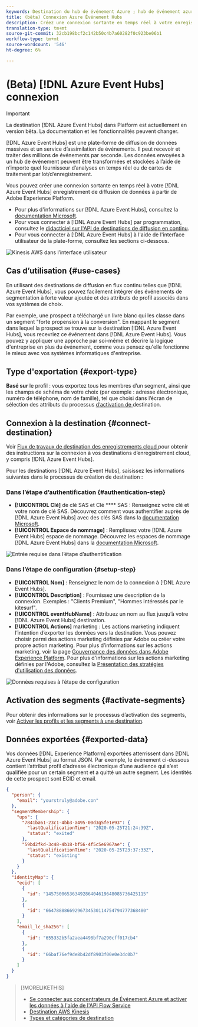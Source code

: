 ```yaml
---
keywords: Destination du hub de événement Azure ; hub de événement azure ; event azure
title: (bêta) Connexion Azure Événement Hubs
description: Créez une connexion sortante en temps réel à votre enregistrement Azure Événement Hubs pour diffuser les données de l'Experience Platform.
translation-type: tm+mt
source-git-commit: 32cb198bcf2c142b50c4b7a60282f0c923be06b1
workflow-type: tm+mt
source-wordcount: '546'
ht-degree: 6%

---
```



# (Beta) [!DNL Azure Event Hubs] connexion

>[!IMPORTANT]
>
>La destination [!DNL Azure Event Hubs] dans Platform est actuellement en version bêta. La documentation et les fonctionnalités peuvent changer.

[!DNL Azure Event Hubs] est une plate-forme de diffusion de données massives et un service d’assimilation de événements. Il peut recevoir et traiter des millions de événements par seconde. Les données envoyées à un hub de événement peuvent être transformées et stockées à l’aide de n’importe quel fournisseur d’analyses en temps réel ou de cartes de traitement par lot/d’enregistrement.

Vous pouvez créer une connexion sortante en temps réel à votre [!DNL Azure Event Hubs] enregistrement de diffusion de données à partir de Adobe Experience Platform.

* Pour plus d&#39;informations sur [!DNL Azure Event Hubs], consultez la [documentation Microsoft](https://docs.microsoft.com/en-us/azure/event-hubs/event-hubs-about).
* Pour vous connecter à [!DNL Azure Event Hubs] par programmation, consultez le [didacticiel sur l&#39;API de destinations de diffusion en continu](../../api/streaming-destinations.md).
* Pour vous connecter à [!DNL Azure Event Hubs] à l&#39;aide de l&#39;interface utilisateur de la plate-forme, consultez les sections ci-dessous.

![Kinesis AWS dans l’interface utilisateur](../../assets/catalog/cloud-storage/event-hubs/catalog.png)

## Cas d’utilisation {#use-cases}

En utilisant des destinations de diffusion en flux continu telles que [!DNL Azure Event Hubs], vous pouvez facilement intégrer des événements de segmentation à forte valeur ajoutée et des attributs de profil associés dans vos systèmes de choix.

Par exemple, une prospect a téléchargé un livre blanc qui les classe dans un segment &quot;forte propension à la conversion&quot;. En mappant le segment dans lequel la prospect se trouve sur la destination [!DNL Azure Event Hubs], vous recevriez ce événement dans [!DNL Azure Event Hubs]. Vous pouvez y appliquer une approche par soi-même et décrire la logique d&#39;entreprise en plus du événement, comme vous pensez qu&#39;elle fonctionne le mieux avec vos systèmes informatiques d&#39;entreprise.

## Type d&#39;exportation {#export-type}

**Basé sur**  le profil : vous exportez tous les membres d’un segment, ainsi que les champs de schéma de votre choix (par exemple : adresse électronique, numéro de téléphone, nom de famille), tel que choisi dans l’écran de sélection des attributs du processus [ d’activation de ](../../ui/activate-destinations.md#select-attributes)destination.

## Connexion à la destination {#connect-destination}

Voir [Flux de travaux de destination des enregistrements cloud ](./workflow.md)pour obtenir des instructions sur la connexion à vos destinations d’enregistrement cloud, y compris [!DNL Azure Event Hubs].

Pour les destinations [!DNL Azure Event Hubs], saisissez les informations suivantes dans le processus de création de destination :

### Dans l’étape d’authentification {#authentication-step}

* **[!UICONTROL Clé]** de clé SAS et Clé **** SAS : Renseignez votre clé et votre nom de clé SAS. Découvrez comment vous authentifier auprès de [!DNL Azure Event Hubs] avec des clés SAS dans la [documentation Microsoft](https://docs.microsoft.com/en-us/azure/event-hubs/authenticate-shared-access-signature).
* **[!UICONTROL Espace de nommage]** : Remplissez votre  [!DNL Azure Event Hubs] espace de nommage. Découvrez les espaces de nommage [!DNL Azure Event Hubs] dans la [documentation Microsoft](https://docs.microsoft.com/en-us/azure/event-hubs/event-hubs-create#create-an-event-hubs-namespace).

![Entrée requise dans l’étape d’authentification](../../assets/catalog/cloud-storage/event-hubs/authentication.png)

### Dans l’étape de configuration {#setup-step}

* **[!UICONTROL Nom]** : Renseignez le nom de la connexion à  [!DNL Azure Event Hubs].
* **[!UICONTROL Description]** : Fournissez une description de la connexion.  Exemples : &quot;Clients Premium&quot;, &quot;Hommes intéressés par le kitesurf&quot;.
* **[!UICONTROL eventHubName]** : Attribuez un nom au flux jusqu’à votre  [!DNL Azure Event Hubs] destination.
* **[!UICONTROL Actions]** marketing : Les actions marketing indiquent l’intention d’exporter les données vers la destination. Vous pouvez choisir parmi des actions marketing définies par Adobe ou créer votre propre action marketing. Pour plus d’informations sur les actions marketing, voir la page [Gouvernance des données dans Adobe Experience Platform](../../../data-governance/policies/overview.md). Pour plus d&#39;informations sur les actions marketing définies par l&#39;Adobe, consultez la [Présentation des stratégies d&#39;utilisation des données](../../../data-governance/policies/overview.md).

![Données requises à l’étape de configuration](../../assets/catalog/cloud-storage/event-hubs/setup.png)

## Activation des segments {#activate-segments}

Pour obtenir des informations sur le processus d’activation des segments, voir [Activer les profils et les segments à une destination](../../ui/activate-destinations.md).

## Données exportées {#exported-data}

Vos données [!DNL Experience Platform] exportées atterrissent dans [!DNL Azure Event Hubs] au format JSON. Par exemple, le événement ci-dessous contient l’attribut profil d’adresse électronique d’une audience qui s’est qualifiée pour un certain segment et a quitté un autre segment. Les identités de cette prospect sont ECID et email.

```json
{
  "person": {
    "email": "yourstruly@adobe.con"
  },
  "segmentMembership": {
    "ups": {
      "7841ba61-23c1-4bb3-a495-00d3g5fe1e93": {
        "lastQualificationTime": "2020-05-25T21:24:39Z",
        "status": "exited"
      },
      "59bd2fkd-3c48-4b18-bf56-4f5c5e6967ae": {
        "lastQualificationTime": "2020-05-25T23:37:33Z",
        "status": "existing"
      }
    }
  },
  "identityMap": {
    "ecid": [
      {
        "id": "14575006536349286404619648085736425115"
      },
      {
        "id": "66478888669296734530114754794777368480"
      }
    ],
    "email_lc_sha256": [
      {
        "id": "655332b5fa2aea4498bf7a290cff017cb4"
      },
      {
        "id": "66baf76ef9de8b42df8903f00e0e3dc0b7"
      }
    ]
  }
}
```


>[!MORELIKETHIS]
>
>* [Se connecter aux concentrateurs de Événement Azure et activer les données à l&#39;aide de l&#39;API Flow Service](../../api/streaming-destinations.md)
>* [Destination AWS Kinesis](./amazon-kinesis.md)
>* [Types et catégories de destination](../../destination-types.md)